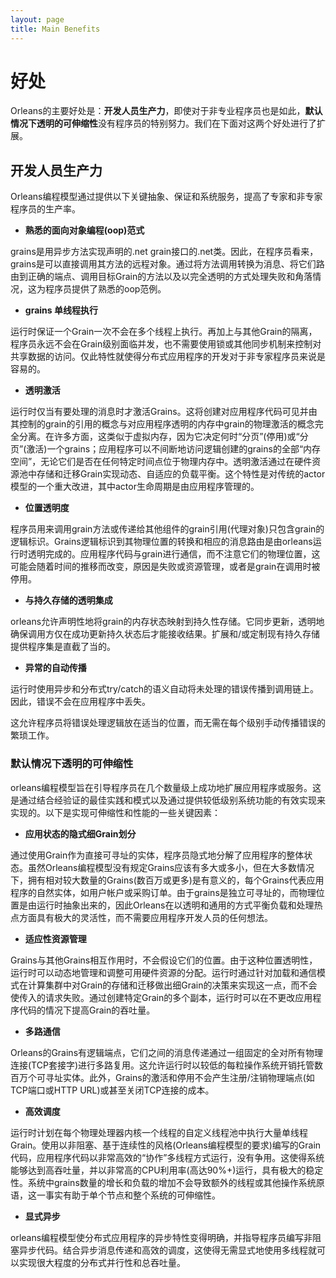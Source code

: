 ```yaml
---
layout: page
title: Main Benefits
---
```


# 好处

Orleans的主要好处是：**开发人员生产力**，即使对于非专业程序员也是如此，**默认情况下透明的可伸缩性**没有程序员的特别努力。我们在下面对这两个好处进行了扩展。

## 开发人员生产力

Orleans编程模型通过提供以下关键抽象、保证和系统服务，提高了专家和非专家程序员的生产率。

-   **熟悉的面向对象编程(oop)范式**

grains是用异步方法实现声明的.net grain接口的.net类。因此，在程序员看来，grains是可以直接调用其方法的远程对象。通过将方法调用转换为消息、将它们路由到正确的端点、调用目标Grain的方法以及以完全透明的方式处理失败和角落情况，这为程序员提供了熟悉的oop范例。

-   **grains 单线程执行**

运行时保证一个Grain一次不会在多个线程上执行。再加上与其他Grain的隔离，程序员永远不会在Grain级别面临并发，也不需要使用锁或其他同步机制来控制对共享数据的访问。仅此特性就使得分布式应用程序的开发对于非专家程序员来说是容易的。

-   **透明激活**

运行时仅当有要处理的消息时才激活Grains。这将创建对应用程序代码可见并由其控制的grain的引用的概念与对应用程序透明的内存中grain的物理激活的概念完全分离。在许多方面，这类似于虚拟内存，因为它决定何时“分页”(停用)或“分页”(激活)一个grains；应用程序可以不间断地访问逻辑创建的grains的全部“内存空间”，无论它们是否在任何特定时间点位于物理内存中。透明激活通过在硬件资源池中存储和迁移Grain实现动态、自适应的负载平衡。这个特性是对传统的actor模型的一个重大改进，其中actor生命周期是由应用程序管理的。

-   **位置透明度**

程序员用来调用grain方法或传递给其他组件的grain引用(代理对象)只包含grain的逻辑标识。Grains逻辑标识到其物理位置的转换和相应的消息路由是由orleans运行时透明完成的。应用程序代码与grain进行通信，而不注意它们的物理位置，这可能会随着时间的推移而改变，原因是失败或资源管理，或者是grain在调用时被停用。

-   **与持久存储的透明集成**

orleans允许声明性地将grain的内存状态映射到持久性存储。它同步更新，透明地确保调用方仅在成功更新持久状态后才能接收结果。扩展和/或定制现有持久存储提供程序集是直截了当的。

-   **异常的自动传播**

运行时使用异步和分布式try/catch的语义自动将未处理的错误传播到调用链上。因此，错误不会在应用程序中丢失。

这允许程序员将错误处理逻辑放在适当的位置，而无需在每个级别手动传播错误的繁琐工作。

### 默认情况下透明的可伸缩性

orleans编程模型旨在引导程序员在几个数量级上成功地扩展应用程序或服务。这是通过结合经验证的最佳实践和模式以及通过提供较低级别系统功能的有效实现来实现的。以下是实现可伸缩性和性能的一些关键因素：

-   **应用状态的隐式细Grain划分**

通过使用Grain作为直接可寻址的实体，程序员隐式地分解了应用程序的整体状态。虽然Orleans编程模型没有规定Grains应该有多大或多小，但在大多数情况下，拥有相对较大数量的Grains(数百万或更多)是有意义的，每个Grains代表应用程序的自然实体，如用户帐户或采购订单。由于grains是独立可寻址的，而物理位置是由运行时抽象出来的，因此Orleans在以透明和通用的方式平衡负载和处理热点方面具有极大的灵活性，而不需要应用程序开发人员的任何想法。

-   **适应性资源管理**

Grains与其他Grains相互作用时，不会假设它们的位置。由于这种位置透明性，运行时可以动态地管理和调整可用硬件资源的分配。运行时通过针对加载和通信模式在计算集群中对Grain的存储和迁移做出细Grain的决策来实现这一点，而不会使传入的请求失败。通过创建特定Grain的多个副本，运行时可以在不更改应用程序代码的情况下提高Grain的吞吐量。

-   **多路通信**

Orleans的Grains有逻辑端点，它们之间的消息传递通过一组固定的全对所有物理连接(TCP套接字)进行多路复用。这允许运行时以较低的每粒操作系统开销托管数百万个可寻址实体。此外，Grains的激活和停用不会产生注册/注销物理端点(如TCP端口或HTTP URL)或甚至关闭TCP连接的成本。

-   **高效调度**

运行时计划在每个物理处理器内核一个线程的自定义线程池中执行大量单线程Grain。使用以非阻塞、基于连续性的风格(Orleans编程模型的要求)编写的Grain代码，应用程序代码以非常高效的“协作”多线程方式运行，没有争用。这使得系统能够达到高吞吐量，并以非常高的CPU利用率(高达90%+)运行，具有极大的稳定性。系统中grains数量的增长和负载的增加不会导致额外的线程或其他操作系统原语，这一事实有助于单个节点和整个系统的可伸缩性。

-   **显式异步**

orleans编程模型使分布式应用程序的异步特性变得明确，并指导程序员编写非阻塞异步代码。结合异步消息传递和高效的调度，这使得无需显式地使用多线程就可以实现很大程度的分布式并行性和总吞吐量。
